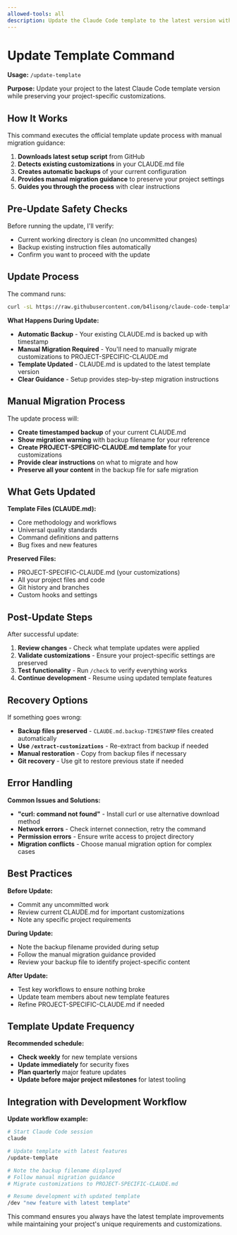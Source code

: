 ```yaml
---
allowed-tools: all
description: Update the Claude Code template to the latest version with manual migration guidance
---
```

# Update Template Command

**Usage:** `/update-template`

**Purpose:** Update your project to the latest Claude Code template version while preserving your project-specific customizations.

## How It Works

This command executes the official template update process with manual migration guidance:

1. **Downloads latest setup script** from GitHub
2. **Detects existing customizations** in your CLAUDE.md file  
3. **Creates automatic backups** of your current configuration
4. **Provides manual migration guidance** to preserve your project settings
5. **Guides you through the process** with clear instructions

## Pre-Update Safety Checks

Before running the update, I'll verify:
- Current working directory is clean (no uncommitted changes)
- Backup existing instruction files automatically
- Confirm you want to proceed with the update

## Update Process

The command runs:
```bash
curl -sL https://raw.githubusercontent.com/b4lisong/claude-code-template/main/setup.sh | bash
```

**What Happens During Update:**
- **Automatic Backup** - Your existing CLAUDE.md is backed up with timestamp
- **Manual Migration Required** - You'll need to manually migrate customizations to PROJECT-SPECIFIC-CLAUDE.md
- **Template Updated** - CLAUDE.md is updated to the latest template version
- **Clear Guidance** - Setup provides step-by-step migration instructions

## Manual Migration Process

The update process will:
- **Create timestamped backup** of your current CLAUDE.md
- **Show migration warning** with backup filename for your reference
- **Create PROJECT-SPECIFIC-CLAUDE.md template** for your customizations
- **Provide clear instructions** on what to migrate and how
- **Preserve all your content** in the backup file for safe migration

## What Gets Updated

**Template Files (CLAUDE.md):**
- Core methodology and workflows
- Universal quality standards
- Command definitions and patterns
- Bug fixes and new features

**Preserved Files:**
- PROJECT-SPECIFIC-CLAUDE.md (your customizations)
- All your project files and code
- Git history and branches
- Custom hooks and settings

## Post-Update Steps

After successful update:
1. **Review changes** - Check what template updates were applied
2. **Validate customizations** - Ensure your project-specific settings are preserved
3. **Test functionality** - Run `/check` to verify everything works
4. **Continue development** - Resume using updated template features

## Recovery Options

If something goes wrong:
- **Backup files preserved** - `CLAUDE.md.backup-TIMESTAMP` files created automatically
- **Use `/extract-customizations`** - Re-extract from backup if needed
- **Manual restoration** - Copy from backup files if necessary
- **Git recovery** - Use git to restore previous state if needed

## Error Handling

**Common Issues and Solutions:**
- **"curl: command not found"** - Install curl or use alternative download method
- **Network errors** - Check internet connection, retry the command
- **Permission errors** - Ensure write access to project directory
- **Migration conflicts** - Choose manual migration option for complex cases

## Best Practices

**Before Update:**
- Commit any uncommitted work
- Review current CLAUDE.md for important customizations
- Note any specific project requirements

**During Update:**
- Note the backup filename provided during setup
- Follow the manual migration guidance provided
- Review your backup file to identify project-specific content

**After Update:**
- Test key workflows to ensure nothing broke
- Update team members about new template features
- Refine PROJECT-SPECIFIC-CLAUDE.md if needed

## Template Update Frequency

**Recommended schedule:**
- **Check weekly** for new template versions
- **Update immediately** for security fixes
- **Plan quarterly** major feature updates
- **Update before major project milestones** for latest tooling

## Integration with Development Workflow

**Update workflow example:**
```bash
# Start Claude Code session
claude

# Update template with latest features
/update-template

# Note the backup filename displayed
# Follow manual migration guidance
# Migrate customizations to PROJECT-SPECIFIC-CLAUDE.md

# Resume development with updated template
/dev "new feature with latest template"
```

This command ensures you always have the latest template improvements while maintaining your project's unique requirements and customizations.